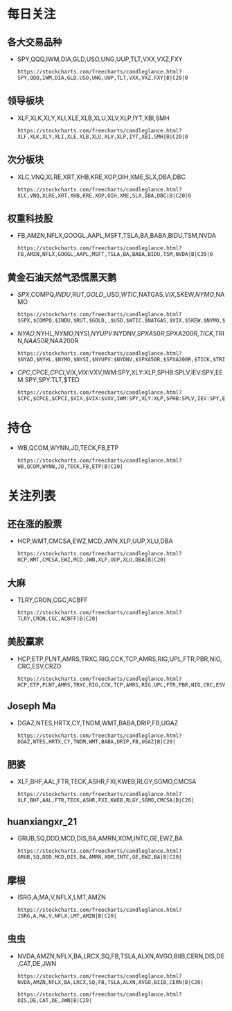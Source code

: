 # 每日关注

## 各大交易品种
- SPY,QQQ,IWM,DIA,GLD,USO,UNG,UUP,TLT,VXX,VXZ,FXY

      https://stockcharts.com/freecharts/candleglance.html?SPY,QQQ,IWM,DIA,GLD,USO,UNG,UUP,TLT,VXX,VXZ,FXY|B|C20|0
      
## 领导板块
- XLF,XLK,XLY,XLI,XLE,XLB,XLU,XLV,XLP,IYT,XBI,SMH

      https://stockcharts.com/freecharts/candleglance.html?XLF,XLK,XLY,XLI,XLE,XLB,XLU,XLV,XLP,IYT,XBI,SMH|B|C20|0

## 次分板块
- XLC,VNQ,XLRE,XRT,XHB,KRE,XOP,OIH,XME,SLX,DBA,DBC

      https://stockcharts.com/freecharts/candleglance.html?XLC,VNQ,XLRE,XRT,XHB,KRE,XOP,OIH,XME,SLX,DBA,DBC|B|C20|0
      
## 权重科技股
- FB,AMZN,NFLX,GOOGL,AAPL,MSFT,TSLA,BA,BABA,BIDU,TSM,NVDA

      https://stockcharts.com/freecharts/candleglance.html?FB,AMZN,NFLX,GOOGL,AAPL,MSFT,TSLA,BA,BABA,BIDU,TSM,NVDA|B|C20|0

## 黄金石油天然气恐慌黑天鹅
- $SPX,$COMPQ,$INDU,$RUT,$GOLD,,$USD,$WTIC,$NATGAS,$VIX,$SKEW,$NYMO,$NAMO

      https://stockcharts.com/freecharts/candleglance.html?$SPX,$COMPQ,$INDU,$RUT,$GOLD,,$USD,$WTIC,$NATGAS,$VIX,$SKEW,$NYMO,$NAMO|B|C20|0

- $NYAD,$NYHL,$NYMO,$NYSI,$NYUPV:$NYDNV,$SPXA50R,$SPXA200R,$TICK,$TRIN,$NAA50R,$NAA200R

      https://stockcharts.com/freecharts/candleglance.html?$NYAD,$NYHL,$NYMO,$NYSI,$NYUPV:$NYDNV,$SPXA50R,$SPXA200R,$TICK,$TRIN,$NAA50R,$NAA200R|B|C20|0

- $CPC,$CPCE,$CPCI,$VIX,$VIX:$VXV,IWM:SPY,XLY:XLP,SPHB:SPLV,IEV:SPY,EEM:SPY,SPY:TLT,$TED

      https://stockcharts.com/freecharts/candleglance.html?$CPC,$CPCE,$CPCI,$VIX,$VIX:$VXV,IWM:SPY,XLY:XLP,SPHB:SPLV,IEV:SPY,EEM:SPY,SPY:TLT,$TED|B|C20|0


# 持仓
- WB,QCOM,WYNN,JD,TECK,FB,ETP

      https://stockcharts.com/freecharts/candleglance.html?WB,QCOM,WYNN,JD,TECK,FB,ETP|B|C20|


# 关注列表


## 还在涨的股票

- HCP,WMT,CMCSA,EWZ,MCD,JWN,XLP,UUP,XLU,DBA

      https://stockcharts.com/freecharts/candleglance.html?HCP,WMT,CMCSA,EWZ,MCD,JWN,XLP,UUP,XLU,DBA|B|C20|


## 大麻

- TLRY,CRON,CGC,ACBFF

      https://stockcharts.com/freecharts/candleglance.html?TLRY,CRON,CGC,ACBFF|B|C20|

## 美股赢家
- HCP,ETP,PLNT,AMRS,TRXC,RIG,CCK,TCP,AMRS,RIG,UPL,FTR,PBR,NIO,CRC,ESV,CRZO

      https://stockcharts.com/freecharts/candleglance.html?HCP,ETP,PLNT,AMRS,TRXC,RIG,CCK,TCP,AMRS,RIG,UPL,FTR,PBR,NIO,CRC,ESV,CRZO|B|C20|

## Joseph Ma
- DGAZ,NTES,HRTX,CY,TNDM,WMT,BABA,DRIP,FB,UGAZ

      https://stockcharts.com/freecharts/candleglance.html?DGAZ,NTES,HRTX,CY,TNDM,WMT,BABA,DRIP,FB,UGAZ|B|C20|

## 肥婆
- XLF,BHF,AAL,FTR,TECK,ASHR,FXI,KWEB,RLGY,SGMO,CMCSA

      https://stockcharts.com/freecharts/candleglance.html?XLF,BHF,AAL,FTR,TECK,ASHR,FXI,KWEB,RLGY,SGMO,CMCSA|B|C20|
      
## huanxiangxr_21
- GRUB,SQ,DDD,MCD,DIS,BA,AMRN,XOM,INTC,GE,EWZ,BA

      https://stockcharts.com/freecharts/candleglance.html?GRUB,SQ,DDD,MCD,DIS,BA,AMRN,XOM,INTC,GE,EWZ,BA|B|C20|
      
## 摩根
- ISRG,A,MA,V,NFLX,LMT,AMZN

      https://stockcharts.com/freecharts/candleglance.html?ISRG,A,MA,V,NFLX,LMT,AMZN|B|C20|
      
## 虫虫
- NVDA,AMZN,NFLX,BA,LRCX,SQ,FB,TSLA,ALXN,AVGO,BIIB,CERN,DIS,DE,CAT,DE,JWN

      https://stockcharts.com/freecharts/candleglance.html?NVDA,AMZN,NFLX,BA,LRCX,SQ,FB,TSLA,ALXN,AVGO,BIIB,CERN|B|C20|

      https://stockcharts.com/freecharts/candleglance.html?DIS,DE,CAT,DE,JWN|B|C20|
